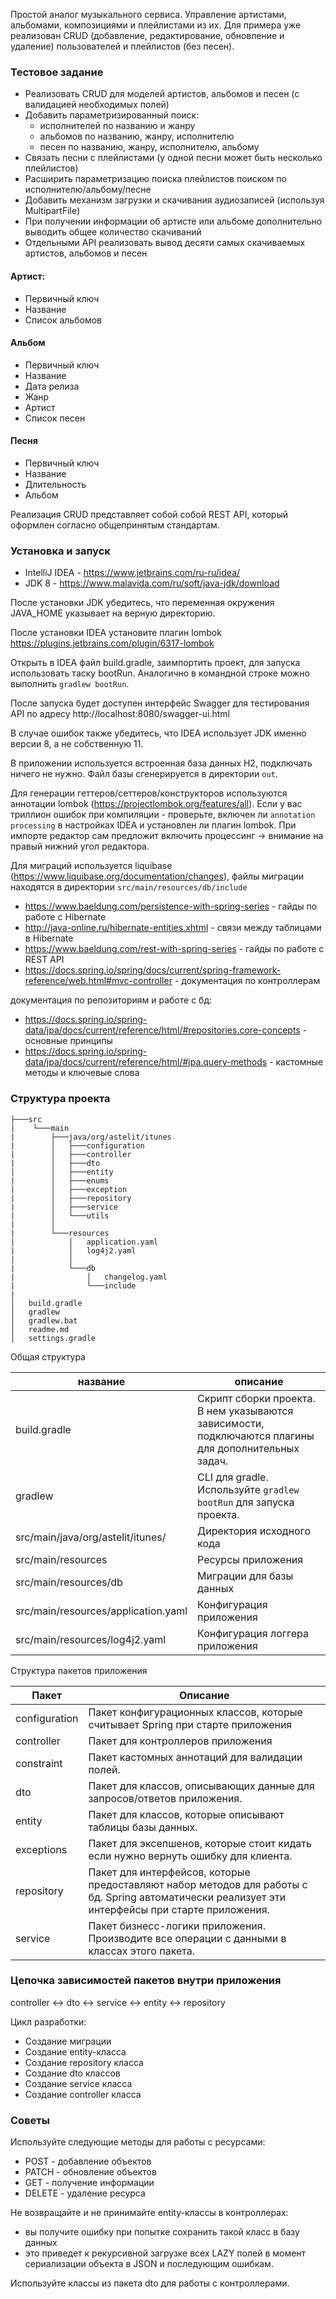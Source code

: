 Простой аналог музыкального сервиса. Управление артистами, альбомами, композициями и плейлистами из их. 
Для примера уже реализован CRUD (добавление, редактирование, обновление и удаление)
пользователей и плейлистов (без песен). 

### Тестовое задание
- Реализовать CRUD для моделей артистов, альбомов и песен (с валидацией необходимых полей)
- Добавить параметризированный поиск: 
  - исполнителей по названию и жанру
  - альбомов по названию, жанру, исполнителю
  - песен по названию, жанру, исполнителю, альбому
- Связать песни с плейлистами (у одной песни может быть несколько плейлистов)
- Расширить параметризацию поиска плейлистов поиском по исполнителю/альбому/песне
- Добавить механизм загрузки и скачивания аудиозаписей (используя MultipartFile)
- При получении информации об артисте или альбоме дополнительно выводить общее количество скачиваний
- Отдельными API реализовать вывод десяти самых скачиваемых артистов, альбомов и песен

#### Артист:
- Первичный ключ
- Название
- Список альбомов

#### Альбом
- Первичный ключ
- Название
- Дата релиза
- Жанр
- Артист
- Список песен

#### Песня
- Первичный ключ
- Название
- Длительность
- Альбом

Реализация CRUD представляет собой собой REST API, 
который оформлен согласно общепринятым стандартам.  

### Установка и запуск
- IntelliJ IDEA - https://www.jetbrains.com/ru-ru/idea/
- JDK 8 - https://www.malavida.com/ru/soft/java-jdk/download

После установки JDK убедитесь, что переменная окружения JAVA_HOME указывает на верную директорию. 

После установки IDEA установите плагин lombok https://plugins.jetbrains.com/plugin/6317-lombok

Открыть в IDEA файл build.gradle, заимпортить проект, для запуска использовать таску bootRun.
Аналогично в командной строке можно выполнить ``gradlew bootRun``.

После запуска будет доступен интерфейс Swagger для тестирования API по адресу http://localhost:8080/swagger-ui.html

В случае ошибок также убедитесь, что IDEA использует JDK именно версии 8, а не собственную 11.

В приложении используется встроенная база данных H2, подключать ничего не нужно. 
Файл базы сгенерируется в директории ``out``.

Для генерации геттеров/сеттеров/конструкторов используются аннотации 
lombok (https://projectlombok.org/features/all).
Если у вас триллион ошибок при компиляции - проверьте, 
включен ли ``annotation processing`` в настройках IDEA и установлен ли плагин lombok. 
При импорте редактор сам предложит включить процессинг -> внимание на правый нижний угол редактора.

Для миграций используется liquibase (https://www.liquibase.org/documentation/changes), 
файлы миграции находятся в директории ``src/main/resources/db/include``

- https://www.baeldung.com/persistence-with-spring-series - гайды по работе с Hibernate
- http://java-online.ru/hibernate-entities.xhtml - связи между таблицами в Hibernate
- https://www.baeldung.com/rest-with-spring-series - гайды по работе с REST API
- https://docs.spring.io/spring/docs/current/spring-framework-reference/web.html#mvc-controller - документация по контроллерам

документация по репозиториям и работе с бд:
- https://docs.spring.io/spring-data/jpa/docs/current/reference/html/#repositories.core-concepts - основные принципы
- https://docs.spring.io/spring-data/jpa/docs/current/reference/html/#jpa.query-methods - кастомные методы и ключевые слова



### Структура проекта
```
├───src
|    └───main
|        ├───java/org/astelit/itunes       
|        │   ├───configuration
|        │   ├───controller
|        │   ├───dto
|        │   ├───entity
|        │   ├───enums
|        │   ├───exception
|        │   ├───repository
|        │   ├───service
|        │   └───utils
|        │
|        └───resources
|            │   application.yaml
|            │   log4j2.yaml
|            │
|            └───db
|                │   changelog.yaml
|                └───include
|
│   build.gradle
│   gradlew
│   gradlew.bat
│   readme.md
│   settings.gradle
```

Общая структура

| название       | описание                                                                                                                                                                                                                              |
|---------------|---------------------------------------------------------------------------------------------------------------------------------------------------------------------------------------------------------------------------------------|
| build.gradle | Скрипт сборки проекта. В нем указываются зависимости, подключаются плагины для дополнительных задач.
| gradlew       | CLI для gradle. Используйте ``gradlew bootRun`` для запуска проекта.
| src/main/java/org/astelit/itunes/| Директория исходного кода|
| src/main/resources|Ресурсы приложения|
| src/main/resources/db|Миграции для базы данных|
| src/main/resources/application.yaml|Конфигурация приложения|
| src/main/resources/log4j2.yaml|Конфигурация логгера приложения|

Структура пакетов приложения

| Пакет         | Описание                                                                                                                                                                                                                              |
|---------------|---------------------------------------------------------------------------------------------------------------------------------------------------------------------------------------------------------------------------------------|
| configuration | Пакет конфигурационных классов, которые считывает Spring при старте приложения                                                                                                                                                               |
| controller    | Пакет для контроллеров приложения                                                                                                                                                                              |
| сonstraint    | Пакет  кастомных аннотаций для валидации полей. |
| dto           | Пакет для классов, описывающих данные для запросов/ответов приложения.                                                                                                                                                                                      |
| entity        | Пакет для классов, которые описывают таблицы базы данных. |
| exceptions    | Пакет для эксепшенов, которые стоит кидать если нужно вернуть ошибку для клиента.                                                                                                                                                                |
| repository    | Пакет для интерфейсов, которые предоставляют набор методов для работы с бд. Spring автоматически реализует эти интерфейсы при старте приложения.<br> |
| service       | Пакет бизнесс-логики приложения. Производите все операции с данными в классах этого пакета.                                                                                                                                      |

### Цепочка зависимостей пакетов внутри приложения
controller <-> dto <-> service <-> entity <-> repository

Цикл разработки: 
- Создание миграции
- Создание entity-класса
- Создание repository класса
- Создание dto классов
- Создание service класса
- Создание controller класса

### Советы
Используйте следующие методы для работы с ресурсами:
- POST - добавление объектов 
- PATCH - обновление объектов 
- GET - получение информации
- DELETE - удаление ресурса

Не возвращайте и не принимайте entity-классы в контроллерах:
- вы получите ошибку при попытке сохранить такой класс в базу данных
- это приведет к рекурсивной загрузке всех LAZY полей в момент сериализации объекта в JSON и последующим ошибкам. 

Используйте классы из пакета dto для работы с контроллерами.  
